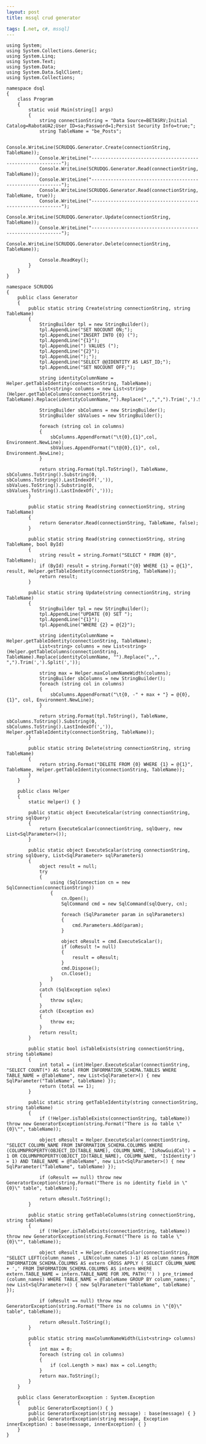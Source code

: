 ```yaml
---
layout: post
title: mssql crud generator

tags: [.net, c#, mssql]
---
```


    using System;
    using System.Collections.Generic;
    using System.Linq;
    using System.Text;
    using System.Data;
    using System.Data.SqlClient;
    using System.Collections;

    namespace dsql
    {
        class Program
        {
            static void Main(string[] args)
            {
                string connectionString = "Data Source=BETASRV;Initial Catalog=RabotaUA2;User ID=sa;Password=1;Persist Security Info=true;";
                string TableName = "be_Posts";

                Console.WriteLine(SCRUDQG.Generator.Create(connectionString, TableName));
                Console.WriteLine("-----------------------------------------------------------");
                Console.WriteLine(SCRUDQG.Generator.Read(connectionString, TableName));
                Console.WriteLine("-----------------------------------------------------------");
                Console.WriteLine(SCRUDQG.Generator.Read(connectionString, TableName, true));
                Console.WriteLine("-----------------------------------------------------------");
                Console.WriteLine(SCRUDQG.Generator.Update(connectionString, TableName));
                Console.WriteLine("-----------------------------------------------------------");
                Console.WriteLine(SCRUDQG.Generator.Delete(connectionString, TableName));

                Console.ReadKey();
            }
        }
    }

    namespace SCRUDQG
    {
        public class Generator
        {
            public static string Create(string connectionString, string TableName)
            {
                StringBuilder tpl = new StringBuilder();
                tpl.AppendLine("SET NOCOUNT ON;");
                tpl.AppendLine("INSERT INTO {0} (");
                tpl.AppendLine("{1}");
                tpl.AppendLine(") VALUES (");
                tpl.AppendLine("{2}");
                tpl.AppendLine(");");
                tpl.AppendLine("SELECT @@IDENTITY AS LAST_ID;");
                tpl.AppendLine("SET NOCOUNT OFF;");

                string identityColumnName = Helper.getTableIdentity(connectionString, TableName);
                List<string> columns = new List<string>(Helper.getTableColumns(connectionString, TableName).Replace(identityColumnName,"").Replace(",,",",").Trim(',').Split(','));

                StringBuilder sbColumns = new StringBuilder();
                StringBuilder sbValues = new StringBuilder();

                foreach (string col in columns)
                {
                    sbColumns.AppendFormat("\t{0},{1}",col, Environment.NewLine);
                    sbValues.AppendFormat("\t@{0},{1}", col, Environment.NewLine);
                }

                return string.Format(tpl.ToString(), TableName, sbColumns.ToString().Substring(0, sbColumns.ToString().LastIndexOf(',')), sbValues.ToString().Substring(0, sbValues.ToString().LastIndexOf(',')));
            }

            public static string Read(string connectionString, string TableName)
            {
                return Generator.Read(connectionString, TableName, false);
            }

            public static string Read(string connectionString, string TableName, bool ById)
            {
                string result = string.Format("SELECT * FROM {0}", TableName);
                if (ById) result = string.Format("{0} WHERE {1} = @{1}", result, Helper.getTableIdentity(connectionString, TableName));
                return result;
            }

            public static string Update(string connectionString, string TableName)
            {
                StringBuilder tpl = new StringBuilder();
                tpl.AppendLine("UPDATE {0} SET ");
                tpl.AppendLine("{1}");
                tpl.AppendLine("WHERE {2} = @{2}");

                string identityColumnName = Helper.getTableIdentity(connectionString, TableName);
                List<string> columns = new List<string>(Helper.getTableColumns(connectionString, TableName).Replace(identityColumnName, "").Replace(",,", ",").Trim(',').Split(','));

                string max = Helper.maxColumnNameWidth(columns);
                StringBuilder sbColumns = new StringBuilder();
                foreach (string col in columns)
                {
                    sbColumns.AppendFormat("\t{0, -" + max + "} = @{0},{1}", col, Environment.NewLine);
                }

                return string.Format(tpl.ToString(), TableName, sbColumns.ToString().Substring(0, sbColumns.ToString().LastIndexOf(',')), Helper.getTableIdentity(connectionString, TableName));
            }

            public static string Delete(string connectionString, string TableName)
            {
                return string.Format("DELETE FROM {0} WHERE {1} = @{1}", TableName, Helper.getTableIdentity(connectionString, TableName));
            }
        }

        public class Helper
        {
            static Helper() { }

            public static object ExecuteScalar(string connectionString, string sqlQuery)
            {
                return ExecuteScalar(connectionString, sqlQuery, new List<SqlParameter>());
            }

            public static object ExecuteScalar(string connectionString, string sqlQuery, List<SqlParameter> sqlParameters)
            {
                object result = null;
                try
                {
                    using (SqlConnection cn = new SqlConnection(connectionString))
                    {
                        cn.Open();
                        SqlCommand cmd = new SqlCommand(sqlQuery, cn);

                        foreach (SqlParameter param in sqlParameters)
                        {
                            cmd.Parameters.Add(param);
                        }

                        object oResult = cmd.ExecuteScalar();
                        if (oResult != null)
                        {
                            result = oResult;
                        }
                        cmd.Dispose();
                        cn.Close();
                    }
                }
                catch (SqlException sqlex)
                {
                    throw sqlex;
                }
                catch (Exception ex)
                {
                    throw ex;
                }
                return result;
            }

            public static bool isTableExists(string connectionString, string tableName)
            {
                int total = (int)Helper.ExecuteScalar(connectionString, "SELECT COUNT(*) AS total FROM INFORMATION_SCHEMA.TABLES WHERE TABLE_NAME = @TableName", new List<SqlParameter>() { new SqlParameter("TableName", tableName) });
                return (total == 1);
            }

            public static string getTableIdentity(string connectionString, string tableName)
            {
                if (!Helper.isTableExists(connectionString, tableName)) throw new GeneratorException(string.Format("There is no table \"{0}\"", tableName));

                object oResult = Helper.ExecuteScalar(connectionString, "SELECT COLUMN_NAME FROM INFORMATION_SCHEMA.COLUMNS WHERE (COLUMNPROPERTY(OBJECT_ID(TABLE_NAME), COLUMN_NAME, 'IsRowGuidCol') = 1 OR COLUMNPROPERTY(OBJECT_ID(TABLE_NAME), COLUMN_NAME, 'IsIdentity') = 1) AND TABLE_NAME = @TableName", new List<SqlParameter>() { new SqlParameter("TableName", tableName) });

                if (oResult == null) throw new GeneratorException(string.Format("There is no identity field in \"{0}\" table", tableName));

                return oResult.ToString();
            }

            public static string getTableColumns(string connectionString, string tableName)
            {
                if (!Helper.isTableExists(connectionString, tableName)) throw new GeneratorException(string.Format("There is no table \"{0}\"", tableName));

                object oResult = Helper.ExecuteScalar(connectionString, "SELECT LEFT(column_names , LEN(column_names )-1) AS column_names FROM INFORMATION_SCHEMA.COLUMNS AS extern CROSS APPLY ( SELECT COLUMN_NAME + ',' FROM INFORMATION_SCHEMA.COLUMNS AS intern WHERE extern.TABLE_NAME = intern.TABLE_NAME FOR XML PATH('') ) pre_trimmed (column_names) WHERE TABLE_NAME = @TableName GROUP BY column_names;", new List<SqlParameter>() { new SqlParameter("TableName", tableName) });

                if (oResult == null) throw new GeneratorException(string.Format("There is no columns in \"{0}\" table", tableName));

                return oResult.ToString();
            }

            public static string maxColumnNameWidth(List<string> columns)
            {
                int max = 0;
                foreach (string col in columns)
                {
                    if (col.Length > max) max = col.Length;
                }
                return max.ToString();
            }
        }

        public class GeneratorException : System.Exception
        {
            public GeneratorException() { }
            public GeneratorException(string message) : base(message) { }
            public GeneratorException(string message, Exception innerException) : base(message, innerException) { }
        }
    }
